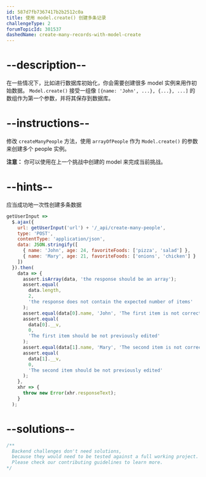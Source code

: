 ```yaml
---
id: 587d7fb7367417b2b2512c0a
title: 使用 model.create() 创建多条记录
challengeType: 2
forumTopicId: 301537
dashedName: create-many-records-with-model-create
---
```


# --description--

在一些情况下，比如进行数据库初始化，你会需要创建很多 model 实例来用作初始数据。 `Model.create()` 接受一组像 `[{name: 'John', ...}, {...}, ...]` 的数组作为第一个参数，并将其保存到数据库。

# --instructions--

修改 `createManyPeople` 方法，使用 `arrayOfPeople` 作为 `Model.create()` 的参数来创建多个 people 实例。

**注意：** 你可以使用在上一个挑战中创建的 model 来完成当前挑战。

# --hints--

应当成功地一次性创建多条数据

```js
getUserInput =>
  $.ajax({
    url: getUserInput('url') + '/_api/create-many-people',
    type: 'POST',
    contentType: 'application/json',
    data: JSON.stringify([
      { name: 'John', age: 24, favoriteFoods: ['pizza', 'salad'] },
      { name: 'Mary', age: 21, favoriteFoods: ['onions', 'chicken'] }
    ])
  }).then(
    data => {
      assert.isArray(data, 'the response should be an array');
      assert.equal(
        data.length,
        2,
        'the response does not contain the expected number of items'
      );
      assert.equal(data[0].name, 'John', 'The first item is not correct');
      assert.equal(
        data[0].__v,
        0,
        'The first item should be not previously edited'
      );
      assert.equal(data[1].name, 'Mary', 'The second item is not correct');
      assert.equal(
        data[1].__v,
        0,
        'The second item should be not previously edited'
      );
    },
    xhr => {
      throw new Error(xhr.responseText);
    }
  );
```

# --solutions--

```js
/**
  Backend challenges don't need solutions, 
  because they would need to be tested against a full working project. 
  Please check our contributing guidelines to learn more.
*/
```
